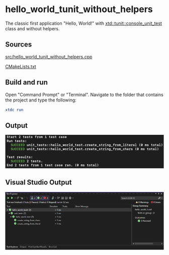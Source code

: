 # hello_world_tunit_without_helpers

The classic first application "Hello, World!" with [xtd::tunit::console_unit_test](https://gammasoft71.github.io/xtd/reference_guides/latest/classxtd_1_1tunit_1_1console__unit__test.html) class and without helpers.

## Sources

[src/hello_world_tunit_without_helpers.cpp](src/hello_world_tunit_without_helpers.cpp)

[CMakeLists.txt](CMakeLists.txt)

## Build and run

Open "Command Prompt" or "Terminal". Navigate to the folder that contains the project and type the following:

```cmake
xtdc run
```

## Output

![Screenshot](../../../../docs/pictures/examples/hello_world_tunit.png)

## Visual Studio Output

![Screenshot](../../../../docs/pictures/examples/hello_world_tunit_vs.png)
